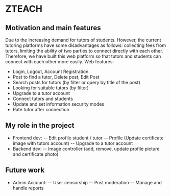 # ZTEACH
## Motivation and main features
Due to the increasing demand for tutors of students. However, the current tutoring platforms have some disadvantages as follows: collecting fees from tutors, limiting the ability of two parties to connect directly with each other.
Therefore, we have built this web platform so that tutors and students can connect with each other more easily. Web features:
- Login, Logout, Account Registration
- Post to find a tutor, Delete post, Edit Post
- Search posts for tutors (by filter or query by title of the post)
- Looking for suitable tutors (by filter)
- Upgrade to a tutor account
- Connect tutors and students
- Update and set information security modes
- Rate tutor after connection
## My role in the project
- Frontend dev: 
  -- Edit profile student / tutor
  -- Profile (Update certificate image with tutors account)
  -- Upgrade to a tutor account
- Backend dev: 
  -- Image controller (add, remove, update profile picture and certificate photo)
  
## Future work
- Admin Account:
  -- User censorship
  -- Post moderation
  -- Manage and handle reports


